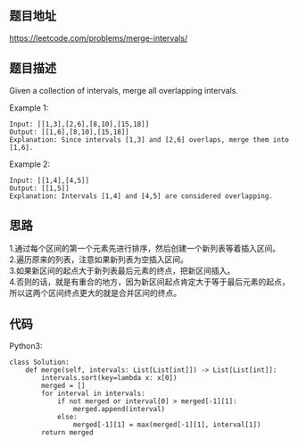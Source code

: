 ## 题目地址
https://leetcode.com/problems/merge-intervals/

## 题目描述
Given a collection of intervals, merge all overlapping intervals.

Example 1:
```
Input: [[1,3],[2,6],[8,10],[15,18]]
Output: [[1,6],[8,10],[15,18]]
Explanation: Since intervals [1,3] and [2,6] overlaps, merge them into [1,6].
```
Example 2:
```
Input: [[1,4],[4,5]]
Output: [[1,5]]
Explanation: Intervals [1,4] and [4,5] are considered overlapping.
```

## 思路
1.通过每个区间的第一个元素先进行排序，然后创建一个新列表等着插入区间。  
2.遍历原来的列表，注意如果新列表为空插入区间。  
3.如果新区间的起点大于新列表最后元素的终点，把新区间插入。  
4.否则的话，就是有重合的地方，因为新区间起点肯定大于等于最后元素的起点，所以这两个区间终点更大的就是合并区间的终点。

## 代码
Python3:
```
class Solution:
    def merge(self, intervals: List[List[int]]) -> List[List[int]]:
        intervals.sort(key=lambda x: x[0])
        merged = []
        for interval in intervals:
            if not merged or interval[0] > merged[-1][1]:
                merged.append(interval)
            else:
                merged[-1][1] = max(merged[-1][1], interval[1])
        return merged
```
